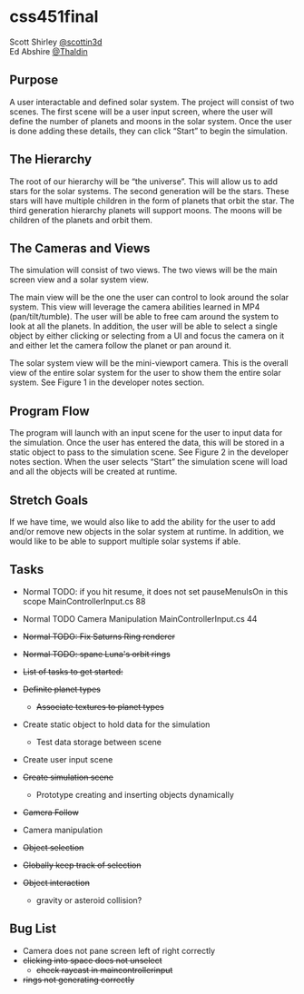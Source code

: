 # css451final
Scott Shirley [@scottin3d](https://github.com/scottin3d)  
Ed Abshire [@Thaldin](https://github.com/Thaldin)  

## Purpose    
A user interactable and defined solar system.  The project will consist of two scenes.  The first scene will be a user input screen, where the user will define the number of planets and moons in the solar system.  Once the user is done adding these details, they can click “Start” to begin the simulation.

## The Hierarchy    
The root of our hierarchy will be “the universe”.  This will allow us to add stars for the solar systems. The second generation will be the stars.  These stars will have multiple children in the form of planets that orbit the star. The third generation hierarchy planets will support moons.  The moons will be children of the planets and orbit them.

## The Cameras and Views    
The simulation will consist of two views. The two views will be the main screen view and a solar system view.

The main view will be the one the user can control to look around the solar system.  This view will leverage the camera abilities learned in MP4 (pan/tilt/tumble).  The user will be able to free cam around the system to look at all the planets.  In addition, the user will be able to select a single object by either clicking or selecting from a UI and focus the camera on it and either let the camera follow the planet or pan around it.

The solar system view will be the mini-viewport camera.  This is the overall view of the entire solar system for the user to show them the entire solar system.  See Figure 1 in the developer notes section.

## Program Flow  
The program will launch with an input scene for the user to input data for the simulation.  Once the user has entered the data, this will be stored in a static object to pass to the simulation scene.  See Figure 2 in the developer notes section.
When the user selects “Start” the simulation scene will load and all the objects will be created at runtime.
## Stretch Goals  
If we have time, we would also like to add the ability for the user to add and/or remove new objects in the solar system at runtime.  In addition, we would like to be able to support multiple solar systems if able.

## Tasks  
- Normal	TODO: if you hit resume, it does not set pauseMenuIsOn in this scope	MainControllerInput.cs	88  
- Normal	TODO Camera Manipulation												MainControllerInput.cs	44  
- ~~Normal	TODO: Fix Saturns Ring renderer~~
- ~~Normal	TODO: spane Luna's orbit rings~~

- ~~List of tasks to get started:~~
- ~~Definite planet types~~
	- ~~Associate textures to planet types~~
- Create static object to hold data for the simulation
	- Test data storage between scene
- Create user input scene
- ~~Create simulation scene~~
	- Prototype creating and inserting objects dynamically
- ~~Camera Follow~~
- Camera manipulation
- ~~Object selection~~
- ~~Globally keep track of selection~~
- ~~Object interaction~~
	- gravity or asteroid collision?

## Bug List
- Camera does not pane screen left of right correctly
- ~~clicking into space does not unselect~~
	- ~~check raycast in maincontrollerinput~~
- ~~rings not generating correctly~~
